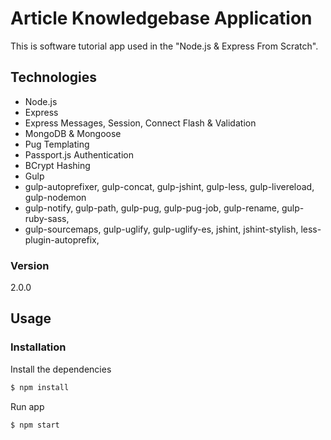 # Article Knowledgebase Application

This is software tutorial app used in the "Node.js & Express From Scratch".

## Technologies
* Node.js
* Express
* Express Messages, Session, Connect Flash & Validation
* MongoDB & Mongoose
* Pug Templating
* Passport.js Authentication
* BCrypt Hashing
* Gulp
* gulp-autoprefixer, gulp-concat, gulp-jshint, gulp-less, gulp-livereload, gulp-nodemon
* gulp-notify, gulp-path, gulp-pug, gulp-pug-job, gulp-rename, gulp-ruby-sass,
* gulp-sourcemaps, gulp-uglify, gulp-uglify-es, jshint, jshint-stylish, less-plugin-autoprefix,

### Version
2.0.0

## Usage


### Installation

Install the dependencies

```sh
$ npm install
```
Run app

```sh
$ npm start
```

